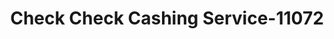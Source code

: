 ---
f_zip-code: 54476
f_state-code: WI
title: Check Check Cashing Service-11072
f_phone: 715-355-9999
f_city-only: Schofield
f_address: 1699 Schofield Avenue Suite 116 Schofield
f_location-unique-id: '11072'
slug: check-check-cashing-service-11072
updated-on: '2024-05-30T13:46:58.046Z'
created-on: '2024-05-30T13:36:59.803Z'
published-on: '2024-05-30T13:54:32.469Z'
f_city-state: cms/city/schofield-wi.md
f_company: cms/company/check-check-cashing-service.md
f_state: cms/state/wisconsin.md
layout: '[payday-loan].html'
tags: payday-loan
---